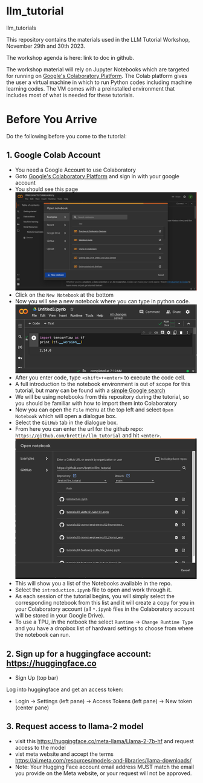 
# llm_tutorial
llm_tutorials

This repository contains the materials used in the LLM Tutorial Workshop, November 29th and 30th 2023.

The workshop agenda is here: link to doc in github.


The  workshop material will rely on Jupyter Notebooks which are targeted for running on [Google's Colaboratory Platform](https://colab.research.google.com). The Colab platform gives the user a virtual machine in which to run Python codes including machine learning codes. The VM comes with a preinstalled environment that includes most of what is needed for these tutorials.

# Before You Arrive

Do the following before you come to the tutorial:

## 1. Google Colab Account
*  You need a Google Account to use Colaboratory
*  Goto [Google's Colaboratory Platform](https://colab.research.google.com) and sign in with your google account
*  You should see this page
![start_page](README_imgs/colab_start_page_new.png)
*  Click on the `New Notebook` at the bottom
*  Now you will see a new notebook where you can type in python code.
![clean_page](README_imgs/colab_start_page1.png)
*  After you enter code, type `<shift>+<enter>` to execute the code cell.
*  A full introduction to the notebook environment is out of scope for this tutorial, but many can be found with a [simple Google search](https://www.google.com/search?q=jupyter+notebook+tutorial)
*  We will be using notebooks from this repository during the tutorial, so  you should be familiar with how to import them into Colaboratory
*  Now you can open the `File` menu at the top left and select `Open Notebook` which will open a dialogue box.
*  Select the `GitHub` tab in the dialogue box.
*  From here you can enter the url for the github repo: `https://github.com/brettin/llm_tutorial` and hit `<enter>`.
![open_github](README_imgs/colab_open_github_1.png)
*  This will show you a list of the Notebooks available in the repo.
*  Select the `introduction.ipynb` file to open and work through it.
*  As each session of the tutorial begins, you will simply select the corresponding notebook from this list and it will create a copy for you in your Colaboratory account (all `*.ipynb` files in the Colaboratory account will be stored in your Google Drive).
* To use a TPU, in the notbook the select `Runtime` -> `Change Runtime Type` and you have a dropbox list of hardward settings to choose from where the notebook can run.




## 2. Sign up for a huggingface account: https://huggingface.co
  
-  Sign Up (top bar)

Log into huggingface and get an access token:
  
-  Login -> Settings (left pane) -> Access Tokens (left pane) -> New token (center pane)

## 3. Request access to llama-2 model

- visit this https://huggingface.co/meta-llama/Llama-2-7b-hf and request access to the model
- vist meta website and accept the terms https://ai.meta.com/resources/models-and-libraries/llama-downloads/
- Note: Your Hugging Face account email address MUST match the email you provide on the Meta website, or your request will not be approved.
